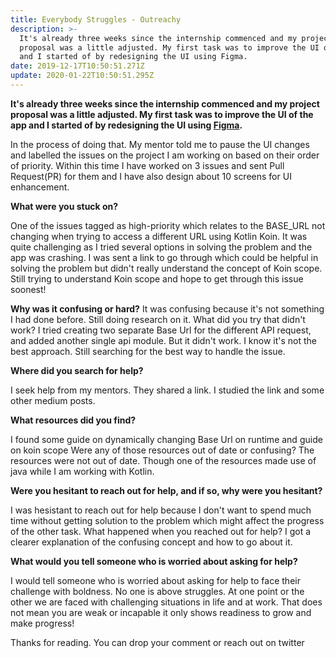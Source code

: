 ```yaml
---
title: Everybody Struggles - Outreachy
description: >-
  It's already three weeks since the internship commenced and my project
  proposal was a little adjusted. My first task was to improve the UI of the app
  and I started of by redesigning the UI using Figma.
date: 2019-12-17T10:50:51.271Z
update: 2020-01-22T10:50:51.295Z
---
```

**It's already three weeks since the internship commenced and my project proposal was a little adjusted. My first task was to improve the UI of the app and I started of by redesigning the UI using [Figma](https://www.figma.com/file/6gYtosgx6qt1RKRw922rfP/wikidashboard?node-id=0%3A1).**

In the process of doing that. My mentor told me to pause the UI changes and labelled the issues on the project I am working on based on their order of priority. Within this time I have worked on 3 issues and sent Pull Request(PR) for them and I have also design about 10 screens for UI enhancement.

**What were you stuck on?**

One of the issues tagged as high-priority which relates to the BASE_URL not changing when trying to access a different URL using Kotlin Koin. It was quite challenging as I tried several options in solving the problem and the app was crashing. I was sent a link to go through which could be helpful in solving the problem but didn't really understand the concept of Koin scope. Still trying to understand Koin scope and hope to get through this issue soonest!

**Why was it confusing or hard?** It was confusing because it's not something I had done before. Still doing research on it. What did you try that didn't work?
I tried creating two separate Base Url for the different API request, and added another single api module. But it didn't work. I know it's not the best approach. Still searching for the best way to handle the issue.

**Where did you search for help?**

I seek help from my mentors. They shared a link. I studied the link and some other medium posts.

**What resources did you find?**

I found some guide on dynamically changing Base Url on runtime and guide on koin scope Were any of those resources out of date or confusing? The resources were not out of date. Though one of the resources made use of java while I am working with Kotlin.

**Were you hesitant to reach out for help, and if so, why were you hesitant?**

I was hesistant to reach out for help because I don't want to spend much time without getting solution to the problem which might affect the progress of the other task. What happened when you reached out for help? I got a clearer explanation of the confusing concept and how to go about it.

**What would you tell someone who is worried about asking for help?**

I would tell someone who is worried about asking for help to face their challenge with boldness. No one is above struggles. At one point or the other we are faced with challenging situations in life and at work. That does not mean you are weak or incapable it only shows readiness to grow and make progress!

Thanks for reading. You can drop your comment or reach out on twitter
